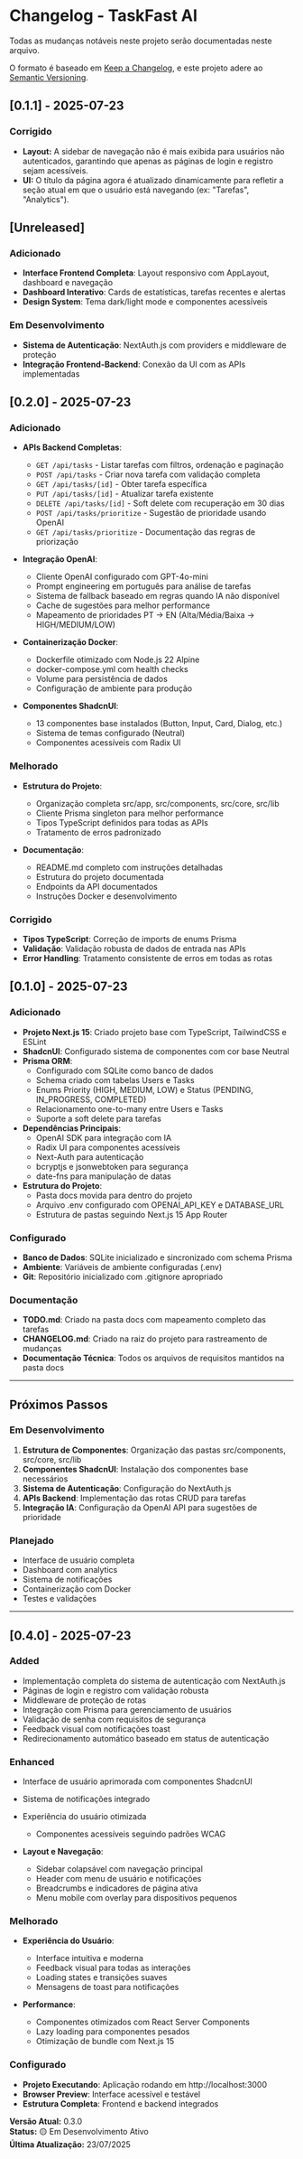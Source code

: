 # Changelog - TaskFast AI

Todas as mudanças notáveis neste projeto serão documentadas neste arquivo.

O formato é baseado em [Keep a Changelog](https://keepachangelog.com/pt-BR/1.0.0/),
e este projeto adere ao [Semantic Versioning](https://semver.org/spec/v2.0.0.html).

## [0.1.1] - 2025-07-23

### Corrigido
- **Layout:** A sidebar de navegação não é mais exibida para usuários não autenticados, garantindo que apenas as páginas de login e registro sejam acessíveis.
- **UI:** O título da página agora é atualizado dinamicamente para refletir a seção atual em que o usuário está navegando (ex: "Tarefas", "Analytics").

## [Unreleased]

### Adicionado
- **Interface Frontend Completa**: Layout responsivo com AppLayout, dashboard e navegação
- **Dashboard Interativo**: Cards de estatísticas, tarefas recentes e alertas
- **Design System**: Tema dark/light mode e componentes acessíveis

### Em Desenvolvimento
- **Sistema de Autenticação**: NextAuth.js com providers e middleware de proteção
- **Integração Frontend-Backend**: Conexão da UI com as APIs implementadas

## [0.2.0] - 2025-07-23

### Adicionado
- **APIs Backend Completas**:
  - `GET /api/tasks` - Listar tarefas com filtros, ordenação e paginação
  - `POST /api/tasks` - Criar nova tarefa com validação completa
  - `GET /api/tasks/[id]` - Obter tarefa específica
  - `PUT /api/tasks/[id]` - Atualizar tarefa existente
  - `DELETE /api/tasks/[id]` - Soft delete com recuperação em 30 dias
  - `POST /api/tasks/prioritize` - Sugestão de prioridade usando OpenAI
  - `GET /api/tasks/prioritize` - Documentação das regras de priorização

- **Integração OpenAI**:
  - Cliente OpenAI configurado com GPT-4o-mini
  - Prompt engineering em português para análise de tarefas
  - Sistema de fallback baseado em regras quando IA não disponível
  - Cache de sugestões para melhor performance
  - Mapeamento de prioridades PT → EN (Alta/Média/Baixa → HIGH/MEDIUM/LOW)

- **Containerização Docker**:
  - Dockerfile otimizado com Node.js 22 Alpine
  - docker-compose.yml com health checks
  - Volume para persistência de dados
  - Configuração de ambiente para produção

- **Componentes ShadcnUI**:
  - 13 componentes base instalados (Button, Input, Card, Dialog, etc.)
  - Sistema de temas configurado (Neutral)
  - Componentes acessíveis com Radix UI

### Melhorado
- **Estrutura do Projeto**:
  - Organização completa src/app, src/components, src/core, src/lib
  - Cliente Prisma singleton para melhor performance
  - Tipos TypeScript definidos para todas as APIs
  - Tratamento de erros padronizado

- **Documentação**:
  - README.md completo com instruções detalhadas
  - Estrutura do projeto documentada
  - Endpoints da API documentados
  - Instruções Docker e desenvolvimento

### Corrigido
- **Tipos TypeScript**: Correção de imports de enums Prisma
- **Validação**: Validação robusta de dados de entrada nas APIs
- **Error Handling**: Tratamento consistente de erros em todas as rotas

## [0.1.0] - 2025-07-23

### Adicionado
- **Projeto Next.js 15**: Criado projeto base com TypeScript, TailwindCSS e ESLint
- **ShadcnUI**: Configurado sistema de componentes com cor base Neutral
- **Prisma ORM**: 
  - Configurado com SQLite como banco de dados
  - Schema criado com tabelas Users e Tasks
  - Enums Priority (HIGH, MEDIUM, LOW) e Status (PENDING, IN_PROGRESS, COMPLETED)
  - Relacionamento one-to-many entre Users e Tasks
  - Suporte a soft delete para tarefas
- **Dependências Principais**:
  - OpenAI SDK para integração com IA
  - Radix UI para componentes acessíveis
  - Next-Auth para autenticação
  - bcryptjs e jsonwebtoken para segurança
  - date-fns para manipulação de datas
- **Estrutura do Projeto**:
  - Pasta docs movida para dentro do projeto
  - Arquivo .env configurado com OPENAI_API_KEY e DATABASE_URL
  - Estrutura de pastas seguindo Next.js 15 App Router

### Configurado
- **Banco de Dados**: SQLite inicializado e sincronizado com schema Prisma
- **Ambiente**: Variáveis de ambiente configuradas (.env)
- **Git**: Repositório inicializado com .gitignore apropriado

### Documentação
- **TODO.md**: Criado na pasta docs com mapeamento completo das tarefas
- **CHANGELOG.md**: Criado na raiz do projeto para rastreamento de mudanças
- **Documentação Técnica**: Todos os arquivos de requisitos mantidos na pasta docs

---

## Próximos Passos

### Em Desenvolvimento
1. **Estrutura de Componentes**: Organização das pastas src/components, src/core, src/lib
2. **Componentes ShadcnUI**: Instalação dos componentes base necessários
3. **Sistema de Autenticação**: Configuração do NextAuth.js
4. **APIs Backend**: Implementação das rotas CRUD para tarefas
5. **Integração IA**: Configuração da OpenAI API para sugestões de prioridade

### Planejado
- Interface de usuário completa
- Dashboard com analytics
- Sistema de notificações
- Containerização com Docker
- Testes e validações

---

## [0.4.0] - 2025-07-23

### Added
- Implementação completa do sistema de autenticação com NextAuth.js
- Páginas de login e registro com validação robusta
- Middleware de proteção de rotas
- Integração com Prisma para gerenciamento de usuários
- Validação de senha com requisitos de segurança
- Feedback visual com notificações toast
- Redirecionamento automático baseado em status de autenticação

### Enhanced
- Interface de usuário aprimorada com componentes ShadcnUI
- Sistema de notificações integrado
- Experiência do usuário otimizada
  - Componentes acessíveis seguindo padrões WCAG

- **Layout e Navegação**:
  - Sidebar colapsável com navegação principal
  - Header com menu de usuário e notificações
  - Breadcrumbs e indicadores de página ativa
  - Menu mobile com overlay para dispositivos pequenos

### Melhorado
- **Experiência do Usuário**:
  - Interface intuitiva e moderna
  - Feedback visual para todas as interações
  - Loading states e transições suaves
  - Mensagens de toast para notificações

- **Performance**:
  - Componentes otimizados com React Server Components
  - Lazy loading para componentes pesados
  - Otimização de bundle com Next.js 15

### Configurado
- **Projeto Executando**: Aplicação rodando em http://localhost:3000
- **Browser Preview**: Interface acessível e testável
- **Estrutura Completa**: Frontend e backend integrados

**Versão Atual:** 0.3.0  
**Status:** 🟡 Em Desenvolvimento Ativo  
**Última Atualização:** 23/07/2025
